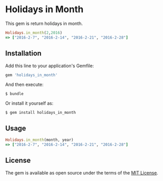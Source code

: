 # Holidays in Month

This gem is return holidays in month.

```ruby
Holidays.in_month(2,2016)
=> ["2016-2-7", "2016-2-14", "2016-2-21", "2016-2-28"]
```

## Installation

Add this line to your application's Gemfile:

```ruby
gem 'holidays_in_month'
```

And then execute:

    $ bundle

Or install it yourself as:

    $ gem install holidays_in_month

## Usage

```ruby
Holidays.in_month(month, year)
=> ["2016-2-7", "2016-2-14", "2016-2-21", "2016-2-28"]
```

## License

The gem is available as open source under the terms of the [MIT License](http://opensource.org/licenses/MIT).
